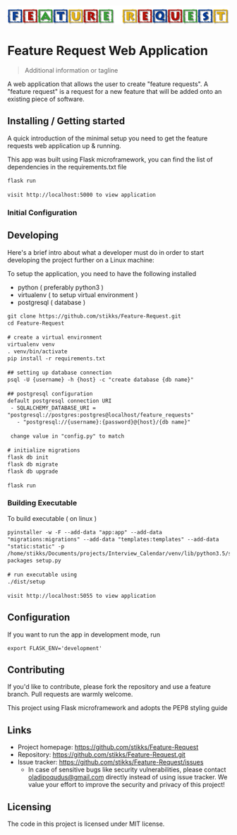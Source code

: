 ![Logo of the project](https://github.com/stikks/Feature-Request/blob/master/static/images/logo.png)

# Feature Request Web Application
> Additional information or tagline

A web application that allows the user to create "feature requests". A "feature request" is a request for a new feature that will be added onto an existing piece of software. 

## Installing / Getting started

A quick introduction of the minimal setup you need to get the feature requests web application up & running.

This app was built using Flask microframework, you can find the list of dependencies in the requirements.txt file

```shell
flask run

visit http://localhost:5000 to view application
```

### Initial Configuration

## Developing

Here's a brief intro about what a developer must do in order to start developing
the project further on a Linux machine:

To setup the application, you need to have the following installed
 - python ( preferably python3 )
 - virtualenv ( to setup virtual environment )
 - postgresql ( database )

```shell
git clone https://github.com/stikks/Feature-Request.git
cd Feature-Request

# create a virtual environment
virtualenv venv
. venv/bin/activate
pip install -r requirements.txt

## setting up database connection
psql -U {username} -h {host} -c "create database {db name}"

## postgresql configuration
default postgresql connection URI
 - SQLALCHEMY_DATABASE_URI = "postgresql://postgres:postgres@localhost/feature_requests"
   - "postgresql://{username}:{password}@{host}/{db name}"

 change value in "config.py" to match

# initialize migrations
flask db init
flask db migrate
flask db upgrade

flask run
```

### Building Executable

To build executable ( on linux )

```shell
pyinstaller -w -F --add-data "app:app" --add-data "migrations:migrations" --add-data "templates:templates" --add-data "static:static" -p /home/stikks/Documents/projects/Interview_Calendar/venv/lib/python3.5/site-packages setup.py

# run executable using
./dist/setup

visit http://localhost:5055 to view application
```

## Configuration

If you want to run the app in development mode, run
```shell
export FLASK_ENV='development'
```
## Contributing

If you'd like to contribute, please fork the repository and use a feature
branch. Pull requests are warmly welcome.

This project using Flask microframework and adopts the PEP8 styling guide

## Links

- Project homepage: https://github.com/stikks/Feature-Request
- Repository: https://github.com/stikks/Feature-Request.git
- Issue tracker: https://github.com/stikks/Feature-Request/issues
  - In case of sensitive bugs like security vulnerabilities, please contact
    oladipoqudus@gmail.com directly instead of using issue tracker. We value your effort
    to improve the security and privacy of this project!

## Licensing

The code in this project is licensed under MIT license.